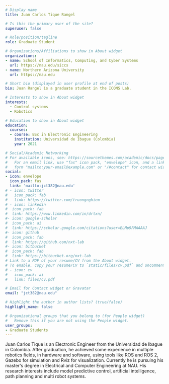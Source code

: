 ```yaml
---
# Display name
title: Juan Carlos Tique Rangel

# Is this the primary user of the site?
superuser: false

# Role/position/tagline
role: Graduate Student

# Organizations/Affiliations to show in About widget
organizations:
- name: School of Informatics, Computing, and Cyber Systems
  url: https://nau.edu/siccs
- name: Northern Arizona University
  url: https://nau.edu

# Short bio (displayed in user profile at end of posts)
bio: Juan Rangel is a graduate student in the ICONS Lab.

# Interests to show in About widget
interests:
  - Control systems
  - Robotics

# Education to show in About widget
education:
  courses:
  - course: BSc in Electronic Engineering
    institution: Universidad de Ibague (Colombia)
    year: 2021

# Social/Academic Networking
# For available icons, see: https://sourcethemes.com/academic/docs/page-builder/#icons
#   For an email link, use "fas" icon pack, "envelope" icon, and a link in the
#   form "mailto:your-email@example.com" or "/#contact" for contact widget.
social:
- icon: envelope
  icon_pack: fas
  link: 'mailto:jct382@nau.edu'
# - icon: twitter
#   icon_pack: fab
#   link: https://twitter.com/truongnghiem
# - icon: linkedin
#  icon_pack: fab
#  link: https://www.linkedin.com/in/drtxn/
#- icon: google-scholar
#  icon_pack: ai
#  link: https://scholar.google.com/citations?user=ELMp9FMAAAAJ
#- icon: github
#  icon_pack: fab
#  link: https://github.com/nxt-lab
#- icon: bitbucket
#  icon_pack: fab
#  link: https://bitbucket.org/nxt-lab
# Link to a PDF of your resume/CV from the About widget.
# To enable, copy your resume/CV to `static/files/cv.pdf` and uncomment the lines below.
# - icon: cv
#   icon_pack: ai
#   link: files/cv.pdf

# Email for Contact widget or Gravatar
email: "jct382@nau.edu"

# Highlight the author in author lists? (true/false)
highlight_name: false

# Organizational groups that you belong to (for People widget)
#   Remove this if you are not using the People widget.
user_groups:
- Graduate Students
---
```

Juan Carlos Tique is an Electronic Engineer from the Universidad de Ibague in Colombia.  After graduation, he achieved some experience in multiple robotics fields, in hardware and software, using tools like ROS and ROS 2, Gazebo for simulation and Rviz for visualization. Currently he is pursuing his master's degree in Electrical and Computer Engineering at NAU.  His research interests include model predictive control, artificial intelligence, path planning and multi robot systems.
